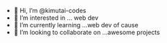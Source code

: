 - 👋 Hi, I’m @kimutai-codes
- 👀 I’m interested in ... web dev
- 🌱 I’m currently learning ...web dev of cause
- 💞️ I’m looking to collaborate on ...awesome projects
